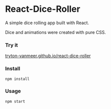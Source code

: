 # React-Dice-Roller

A simple dice rolling app built with React.

Dice and animations were created with pure CSS.

### Try it
[tryton-vanmeer.github.io/react-dice-roller](https://tryton-vanmeer.github.io/react-dice-roller)

### Install
`npm install`

### Usage
`npm start`
